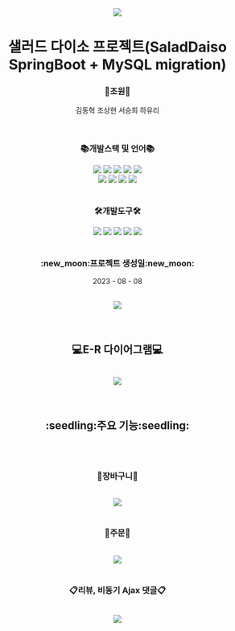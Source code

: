 <div align='center'>
  <img src="https://capsule-render.vercel.app/api?type=waving&color=0:EEFF00,100:ADFF2F&height=200&section=header&text=샐러드다이소&fontSize=90" />
</div>

<div align='center'>
  
  <h1>샐러드 다이소 프로젝트(SaladDaiso SpringBoot + MySQL migration)</h1>
  
  <h3>🌟조원🌟</h3>
  <p>
    김동혁 조상현 서승희 하유리
  </p><br>

</div>
<div align='center'>
  
   <h3>📚개발스택 및 언어📚</h3>
   <div>
      <div align="center">
      	<img src="https://img.shields.io/badge/Java-007396?style=flat&logo=Conda-Forge&logoColor=white" />
      	<img src="https://img.shields.io/badge/HTML5-E34F26?style=flat&logo=HTML5&logoColor=white" />
      	<img src="https://img.shields.io/badge/CSS3-1572B6?style=flat&logo=CSS3&logoColor=white" />
      	<img src="https://img.shields.io/badge/JavaScript-F7DF1E?style=flat&logo=JavaScript&logoColor=white" />
      	<img src="https://img.shields.io/badge/jQuery-0769AD?style=flat&logo=jQuery&logoColor=white" />
      	<br>
        <img src="https://img.shields.io/badge/SpringBoot-6DB33F?style=flat&logo=SpringBoot&logoColor=white" />
      	<img src="https://img.shields.io/badge/Bootstrap-7952B3?style=flat&logo=Bootstrap&logoColor=white" />
      	<img src="https://img.shields.io/badge/Mybatis-000000?style=flat&logo=Fluentd&logoColor=white" />
        <img src="https://img.shields.io/badge/MySQL-0769AD?style=flat&logo=MySQL&logoColor=white" />
     </div>
   </div>
    <br>
   <h3>🛠개발도구🛠</h3>
   
   <img src="https://img.shields.io/badge/Eclipse%20IDE-2C2255?style=flat&logo=EclipseIDE&logoColor=white" />
   <img src="https://img.shields.io/badge/Tomcat-F8DC75?style=flat&logo=ApacheTomcat&logoColor=white" />
   <img src="https://img.shields.io/badge/GitHub-181717?style=flat&logo=GitHub&logoColor=white" />
   <img src="https://img.shields.io/badge/git-F05032?style=flat&logo=git&logoColor=white">
   <img src="https://img.shields.io/badge/Notion-333317?style=flat&logo=Notion&logoColor=white" />
</div>
<br>
<div align='center'>
  <h3>:new_moon:프로젝트 생성일:new_moon:</h3>
  <p>2023 - 08 - 08</p>
</div>
<br>
<div align='center'>
  <img src="https://github-readme-stats.vercel.app/api/top-langs/?username=startDev01&layout=compact">
</div>
<br><br>
<div align='center'>
  <h2>💻E-R 다이어그램💻</h2><br>
  <img src="https://github.com/seoseounghee/SaladBoot/assets/122254560/b2a09234-d80f-4015-99b8-229566fbca93">
</div>
<br><br>
<div align='center'>
  <h2>:seedling:주요 기능:seedling:</h2>
  <br><br>
  <h3>🛒장바구니🛒</h3>
  <br>
  <img src="https://github.com/startDev01/Salad/assets/97159362/c2f27482-c738-4ba2-8cb3-29364e74c0a1">
  <br><br>
  <h3>🧾주문🧾</h3>
  <br>
  <img src="https://github.com/startDev01/Salad/assets/97159362/6a70a94b-f8df-4129-a41c-25f44ac82ac7">
  <br><br>
  <h3>📋리뷰, 비동기 Ajax 댓글📋</h3>
  <br>
  <img src="https://github.com/startDev01/Salad/assets/97159362/cee53271-ea99-4603-a73e-d0f513f7b866">
  <br>
</div>



